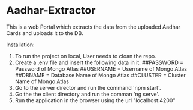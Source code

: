 # Aadhar-Extractor

This is a web Portal which extracts the data from the uploaded Aadhar Cards and uploads it to the DB.

Installation:
1. To run the project on local, User needs to cloan the repo.
2. Create a .env file and insert the following data in it:
    ##PASSWORD = Password of Mongo Atlas 
    ##USERNAME = Username of Mongo Atlas 
    ##DBNAME  = Database Name of Mongo Atlas 
    ##CLUSTER = Cluster Name of Mongo Atlas 
3. Go to the server director and run the command 'npm start'.
4. Go the the client directory and run the comman 'ng serve'.
5. Run the application in the browser using the url "localhost:4200"
